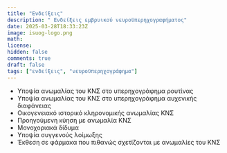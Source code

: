 ```yaml
---
title: "Ενδείξεις"
description: " Ενδείξεις εμβρυικού νευροϋπερηχογραφήματος"
date: 2025-03-28T18:33:23Z
image: isuog-logo.png
math: 
license: 
hidden: false
comments: true
draft: false
tags: ["ενδείξεις", "νευροϋπερηχογράφημα"]
---
```


- Υποψία ανωμαλίας του ΚΝΣ στο υπερηχογράφημα ρουτίνας
- Υποψία ανωμαλίας του ΚΝΣ στο υπερηχογράφημα αυχενικής διαφάνειας
- Οικογενειακό ιστορικό κληρονομικής ανωμαλίας ΚΝΣ
- Προηγούμενη κύηση με ανωμαλία ΚΝΣ
- Μονοχοριακά δίδυμα
- Υποψία συγγενούς λοίμωξης
- Έκθεση σε φάρμακα που πιθανώς σχετίζονται με ανωμαλίες του ΚΝΣ